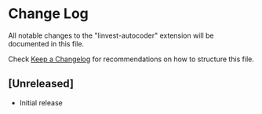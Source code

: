 # Change Log

All notable changes to the "linvest-autocoder" extension will be documented in this file.

Check [Keep a Changelog](http://keepachangelog.com/) for recommendations on how to structure this file.

## [Unreleased]

- Initial release